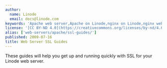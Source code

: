 ```yaml
---
author:
  name: Linode
  email: docs@linode.com
keywords: 'Apache web server,Apache on Linode,nginx on Linode,nginx web server,Linode web server,ssl,certificate'
license: '[CC BY-ND 4.0](https://creativecommons.org/licenses/by-nd/4.0)'
alias: ['web-servers/apache/ssl-guides/']
published: 2009-07-16
title: Web Server SSL Guides
---
```


These guides will help you get up and running quickly with SSL for your Linode web server.
